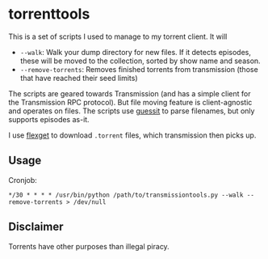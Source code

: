 # torrenttools

This is a set of scripts I used to manage to my torrent client. It will

 * `--walk`: Walk your dump directory for new files. If it detects episodes, these will be moved to the collection, sorted by show name and season.
 * `--remove-torrents`: Removes finished torrents from transmission (those that have reached their seed limits)

The scripts are geared towards Transmission (and has a simple client for the Transmission RPC protocol). But file moving feature is client-agnostic and operates on files. The scripts use [guessit](https://github.com/wackou/guessit) to parse filenames, but only supports episodes as-it.

I use [flexget](http://flexget.com/) to download `.torrent` files, which transmission then picks up. 

## Usage

Cronjob:

```
*/30 * * * * /usr/bin/python /path/to/transmissiontools.py --walk --remove-torrents > /dev/null
```

## Disclaimer

Torrents have other purposes than illegal piracy. 
